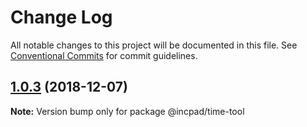 # Change Log

All notable changes to this project will be documented in this file.
See [Conventional Commits](https://conventionalcommits.org) for commit guidelines.

## [1.0.3](https://gitee.com/brokenMoon/Incpad/compare/@incpad/time-tool@1.0.2...@incpad/time-tool@1.0.3) (2018-12-07)

**Note:** Version bump only for package @incpad/time-tool
